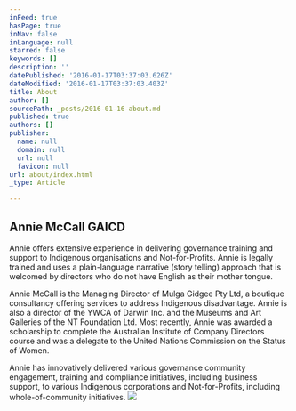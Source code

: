 ```yaml
---
inFeed: true
hasPage: true
inNav: false
inLanguage: null
starred: false
keywords: []
description: ''
datePublished: '2016-01-17T03:37:03.626Z'
dateModified: '2016-01-17T03:37:03.403Z'
title: About
author: []
sourcePath: _posts/2016-01-16-about.md
published: true
authors: []
publisher:
  name: null
  domain: null
  url: null
  favicon: null
url: about/index.html
_type: Article

---
```

## Annie McCall GAICD 

Annie offers extensive
experience in delivering governance training and support to Indigenous
organisations and Not-for-Profits. Annie is legally trained and uses a
plain-language narrative (story telling) approach that is welcomed by directors
who do not have English as their mother tongue. 

Annie McCall is the Managing Director of
Mulga Gidgee Pty Ltd, a boutique consultancy offering services to address Indigenous disadvantage. Annie is also a director of the YWCA of
Darwin Inc. and the Museums and Art Galleries of the NT Foundation Ltd. Most
recently, Annie was awarded a scholarship to complete the Australian Institute
of Company Directors course and was a delegate to the United Nations Commission
on the Status of Women.

Annie has innovatively
delivered various governance community engagement, training and compliance initiatives,
including business support, to various Indigenous corporations and Not-for-Profits,
including whole-of-community initiatives. ![](https://the-grid-user-content.s3-us-west-2.amazonaws.com/2d221fee-89ef-4cd9-8e9e-b362feaed0c9.JPG)